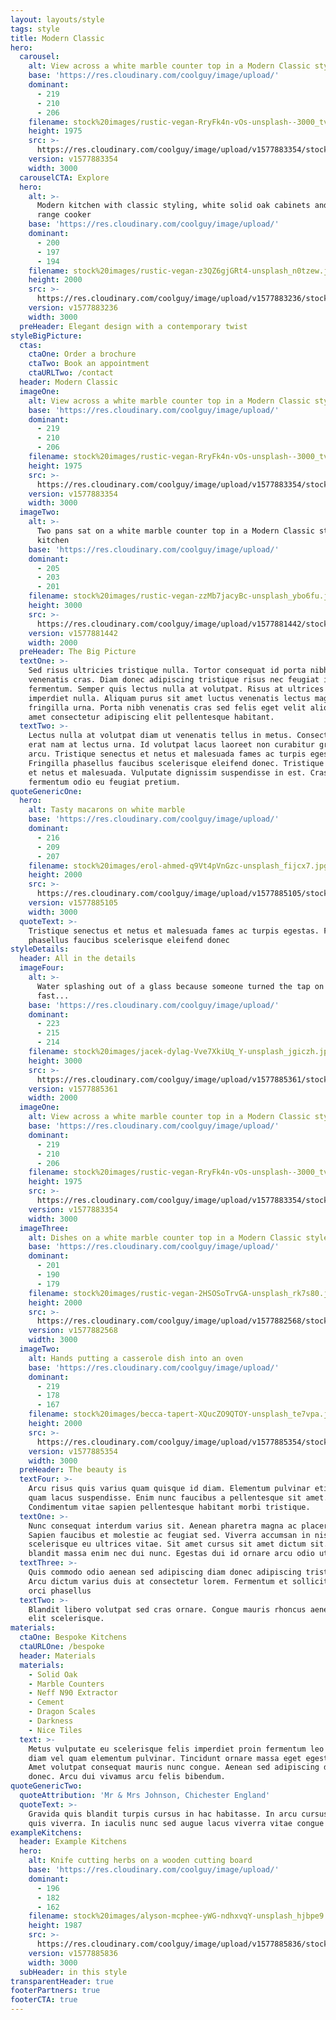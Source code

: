 ```yaml
---
layout: layouts/style
tags: style
title: Modern Classic
hero:
  carousel:
    alt: View across a white marble counter top in a Modern Classic style kitchen
    base: 'https://res.cloudinary.com/coolguy/image/upload/'
    dominant:
      - 219
      - 210
      - 206
    filename: stock%20images/rustic-vegan-RryFk4n-vOs-unsplash--3000_tvxbo8.jpg
    height: 1975
    src: >-
      https://res.cloudinary.com/coolguy/image/upload/v1577883354/stock%20images/rustic-vegan-RryFk4n-vOs-unsplash--3000_tvxbo8.jpg
    version: v1577883354
    width: 3000
  carouselCTA: Explore
  hero:
    alt: >-
      Modern kitchen with classic styling, white solid oak cabinets and double
      range cooker
    base: 'https://res.cloudinary.com/coolguy/image/upload/'
    dominant:
      - 200
      - 197
      - 194
    filename: stock%20images/rustic-vegan-z3QZ6gjGRt4-unsplash_n0tzew.jpg
    height: 2000
    src: >-
      https://res.cloudinary.com/coolguy/image/upload/v1577883236/stock%20images/rustic-vegan-z3QZ6gjGRt4-unsplash_n0tzew.jpg
    version: v1577883236
    width: 3000
  preHeader: Elegant design with a contemporary twist
styleBigPicture:
  ctas:
    ctaOne: Order a brochure
    ctaTwo: Book an appointment
    ctaURLTwo: /contact
  header: Modern Classic
  imageOne:
    alt: View across a white marble counter top in a Modern Classic style kitchen
    base: 'https://res.cloudinary.com/coolguy/image/upload/'
    dominant:
      - 219
      - 210
      - 206
    filename: stock%20images/rustic-vegan-RryFk4n-vOs-unsplash--3000_tvxbo8.jpg
    height: 1975
    src: >-
      https://res.cloudinary.com/coolguy/image/upload/v1577883354/stock%20images/rustic-vegan-RryFk4n-vOs-unsplash--3000_tvxbo8.jpg
    version: v1577883354
    width: 3000
  imageTwo:
    alt: >-
      Two pans sat on a white marble counter top in a Modern Classic style
      kitchen
    base: 'https://res.cloudinary.com/coolguy/image/upload/'
    dominant:
      - 205
      - 203
      - 201
    filename: stock%20images/rustic-vegan-zzMb7jacyBc-unsplash_ybo6fu.jpg
    height: 3000
    src: >-
      https://res.cloudinary.com/coolguy/image/upload/v1577881442/stock%20images/rustic-vegan-zzMb7jacyBc-unsplash_ybo6fu.jpg
    version: v1577881442
    width: 2000
  preHeader: The Big Picture
  textOne: >-
    Sed risus ultricies tristique nulla. Tortor consequat id porta nibh
    venenatis cras. Diam donec adipiscing tristique risus nec feugiat in
    fermentum. Semper quis lectus nulla at volutpat. Risus at ultrices mi tempus
    imperdiet nulla. Aliquam purus sit amet luctus venenatis lectus magna
    fringilla urna. Porta nibh venenatis cras sed felis eget velit aliquet. Sit
    amet consectetur adipiscing elit pellentesque habitant.
  textTwo: >-
    Lectus nulla at volutpat diam ut venenatis tellus in metus. Consectetur a
    erat nam at lectus urna. Id volutpat lacus laoreet non curabitur gravida
    arcu. Tristique senectus et netus et malesuada fames ac turpis egestas.
    Fringilla phasellus faucibus scelerisque eleifend donec. Tristique senectus
    et netus et malesuada. Vulputate dignissim suspendisse in est. Cras
    fermentum odio eu feugiat pretium.
quoteGenericOne:
  hero:
    alt: Tasty macarons on white marble
    base: 'https://res.cloudinary.com/coolguy/image/upload/'
    dominant:
      - 216
      - 209
      - 207
    filename: stock%20images/erol-ahmed-q9Vt4pVnGzc-unsplash_fijcx7.jpg
    height: 2000
    src: >-
      https://res.cloudinary.com/coolguy/image/upload/v1577885105/stock%20images/erol-ahmed-q9Vt4pVnGzc-unsplash_fijcx7.jpg
    version: v1577885105
    width: 3000
  quoteText: >-
    Tristique senectus et netus et malesuada fames ac turpis egestas. Fringilla
    phasellus faucibus scelerisque eleifend donec
styleDetails:
  header: All in the details
  imageFour:
    alt: >-
      Water splashing out of a glass because someone turned the tap on too
      fast...
    base: 'https://res.cloudinary.com/coolguy/image/upload/'
    dominant:
      - 223
      - 215
      - 214
    filename: stock%20images/jacek-dylag-Vve7XkiUq_Y-unsplash_jgiczh.jpg
    height: 3000
    src: >-
      https://res.cloudinary.com/coolguy/image/upload/v1577885361/stock%20images/jacek-dylag-Vve7XkiUq_Y-unsplash_jgiczh.jpg
    version: v1577885361
    width: 2000
  imageOne:
    alt: View across a white marble counter top in a Modern Classic style kitchen
    base: 'https://res.cloudinary.com/coolguy/image/upload/'
    dominant:
      - 219
      - 210
      - 206
    filename: stock%20images/rustic-vegan-RryFk4n-vOs-unsplash--3000_tvxbo8.jpg
    height: 1975
    src: >-
      https://res.cloudinary.com/coolguy/image/upload/v1577883354/stock%20images/rustic-vegan-RryFk4n-vOs-unsplash--3000_tvxbo8.jpg
    version: v1577883354
    width: 3000
  imageThree:
    alt: Dishes on a white marble counter top in a Modern Classic style kitchen
    base: 'https://res.cloudinary.com/coolguy/image/upload/'
    dominant:
      - 201
      - 190
      - 179
    filename: stock%20images/rustic-vegan-2HSOSoTrvGA-unsplash_rk7s80.jpg
    height: 2000
    src: >-
      https://res.cloudinary.com/coolguy/image/upload/v1577882568/stock%20images/rustic-vegan-2HSOSoTrvGA-unsplash_rk7s80.jpg
    version: v1577882568
    width: 3000
  imageTwo:
    alt: Hands putting a casserole dish into an oven
    base: 'https://res.cloudinary.com/coolguy/image/upload/'
    dominant:
      - 219
      - 178
      - 167
    filename: stock%20images/becca-tapert-XQucZO9QTOY-unsplash_te7vpa.jpg
    height: 2000
    src: >-
      https://res.cloudinary.com/coolguy/image/upload/v1577885354/stock%20images/becca-tapert-XQucZO9QTOY-unsplash_te7vpa.jpg
    version: v1577885354
    width: 3000
  preHeader: The beauty is
  textFour: >-
    Arcu risus quis varius quam quisque id diam. Elementum pulvinar etiam non
    quam lacus suspendisse. Enim nunc faucibus a pellentesque sit amet.
    Condimentum vitae sapien pellentesque habitant morbi tristique.
  textOne: >-
    Nunc consequat interdum varius sit. Aenean pharetra magna ac placerat.
    Sapien faucibus et molestie ac feugiat sed. Viverra accumsan in nisl nisi
    scelerisque eu ultrices vitae. Sit amet cursus sit amet dictum sit. Nunc non
    blandit massa enim nec dui nunc. Egestas dui id ornare arcu odio ut.
  textThree: >-
    Quis commodo odio aenean sed adipiscing diam donec adipiscing tristique.
    Arcu dictum varius duis at consectetur lorem. Fermentum et sollicitudin ac
    orci phasellus
  textTwo: >-
    Blandit libero volutpat sed cras ornare. Congue mauris rhoncus aenean vel
    elit scelerisque.
materials:
  ctaOne: Bespoke Kitchens
  ctaURLOne: /bespoke
  header: Materials
  materials:
    - Solid Oak
    - Marble Counters
    - Neff N90 Extractor
    - Cement
    - Dragon Scales
    - Darkness
    - Nice Tiles
  text: >-
    Metus vulputate eu scelerisque felis imperdiet proin fermentum leo vel. Id
    diam vel quam elementum pulvinar. Tincidunt ornare massa eget egestas purus.
    Amet volutpat consequat mauris nunc congue. Aenean sed adipiscing diam
    donec. Arcu dui vivamus arcu felis bibendum.
quoteGenericTwo:
  quoteAttribution: 'Mr & Mrs Johnson, Chichester England'
  quoteText: >-
    Gravida quis blandit turpis cursus in hac habitasse. In arcu cursus euismod
    quis viverra. In iaculis nunc sed augue lacus viverra vitae congue eu
exampleKitchens:
  header: Example Kitchens
  hero:
    alt: Knife cutting herbs on a wooden cutting board
    base: 'https://res.cloudinary.com/coolguy/image/upload/'
    dominant:
      - 196
      - 182
      - 162
    filename: stock%20images/alyson-mcphee-yWG-ndhxvqY-unsplash_hjbpe9.jpg
    height: 1987
    src: >-
      https://res.cloudinary.com/coolguy/image/upload/v1577885836/stock%20images/alyson-mcphee-yWG-ndhxvqY-unsplash_hjbpe9.jpg
    version: v1577885836
    width: 3000
  subHeader: in this style
transparentHeader: true
footerPartners: true
footerCTA: true
---
```


